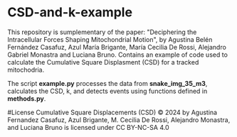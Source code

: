 # CSD-and-k-example
This repository is sumplementary of the paper: "Deciphering the Intracellular Forces Shaping Mitochondrial Motion", by
Agustina Belén Fernández Casafuz, Azul María Brigante, María Cecilia De Rossi,
Alejandro Gabriel Monastra and Luciana Bruno. Contains an example of code used to calculate the Cumulative Square Displasment (CSD) for a tracked mitochodria.

The script **example.py** processes the data from **snake_img_35_m3**, calculates the CSD, k, and detects events using functions defined in **methods.py**.

#License
Cumulative Square Displacements (CSD) © 2024 by Agustina Fernandez Casafuz, Azul Brigante, M. Cecilia De Rossi, Alejandro Monastra, and Luciana Bruno is licensed under CC BY-NC-SA 4.0
